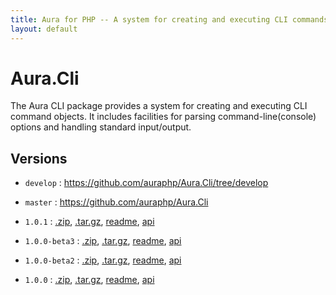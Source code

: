 ```yaml
---
title: Aura for PHP -- A system for creating and executing CLI commands
layout: default
---
```


Aura.Cli
========

The Aura CLI package provides a system for creating and executing CLI command objects.  It includes facilities for parsing command-line(console) options and handling standard input/output.

Versions
--------

- `develop` : <https://github.com/auraphp/Aura.Cli/tree/develop>

- `master` : <https://github.com/auraphp/Aura.Cli>

- `1.0.1` : [.zip](https://github.com/auraphp/Aura.Cli/zipball/1.0.1), [.tar.gz](https://github.com/auraphp/Aura.Cli/tarball/1.0.1), [readme](version/1.0.1/), [api](version/1.0.1/api/)

- `1.0.0-beta3` : [.zip](https://github.com/auraphp/Aura.Cli/zipball/1.0.0-beta3), [.tar.gz](https://github.com/auraphp/Aura.Cli/tarball/1.0.0-beta3), [readme](version/1.0.0-beta3/), [api](version/1.0.0-beta3/api/)

- `1.0.0-beta2` : [.zip](https://github.com/auraphp/Aura.Cli/zipball/1.0.0-beta2), [.tar.gz](https://github.com/auraphp/Aura.Cli/tarball/1.0.0-beta2), [readme](version/1.0.0-beta2/), [api](version/1.0.0-beta2/api/)

- `1.0.0` : [.zip](https://github.com/auraphp/Aura.Cli/zipball/1.0.0), [.tar.gz](https://github.com/auraphp/Aura.Cli/tarball/1.0.0), [readme](version/1.0.0/), [api](version/1.0.0/api/)

